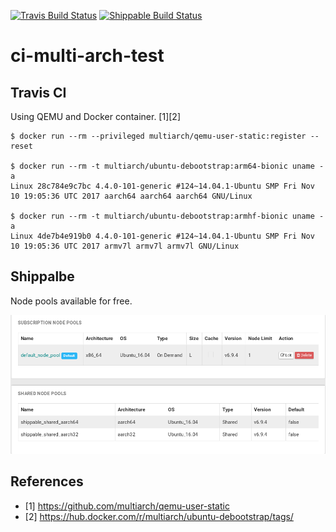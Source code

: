 [![Travis Build Status](https://travis-ci.org/junaruga/ci-multi-arch-test.svg?branch=master)](https://travis-ci.org/junaruga/ci-multi-arch-test)
[![Shippable Build Status](https://api.shippable.com/projects/5bcc7f4a5a66a20600226e18/badge?branch=master)](https://app.shippable.com/github/junaruga/ci-multi-arch-test/runs?branchName=master)

# ci-multi-arch-test

## Travis CI

Using QEMU and Docker container. [1][2]

```
$ docker run --rm --privileged multiarch/qemu-user-static:register --reset

$ docker run --rm -t multiarch/ubuntu-debootstrap:arm64-bionic uname -a
Linux 28c784e9c7bc 4.4.0-101-generic #124~14.04.1-Ubuntu SMP Fri Nov 10 19:05:36 UTC 2017 aarch64 aarch64 aarch64 GNU/Linux

$ docker run --rm -t multiarch/ubuntu-debootstrap:armhf-bionic uname -a
Linux 4de7b4e919b0 4.4.0-101-generic #124~14.04.1-Ubuntu SMP Fri Nov 10 19:05:36 UTC 2017 armv7l armv7l armv7l GNU/Linux
```

## Shippalbe

Node pools available for free.

![alt text](resources/shippable_node_pools.png "Shippable node pools")

## References

* [1] https://github.com/multiarch/qemu-user-static
* [2] https://hub.docker.com/r/multiarch/ubuntu-debootstrap/tags/
